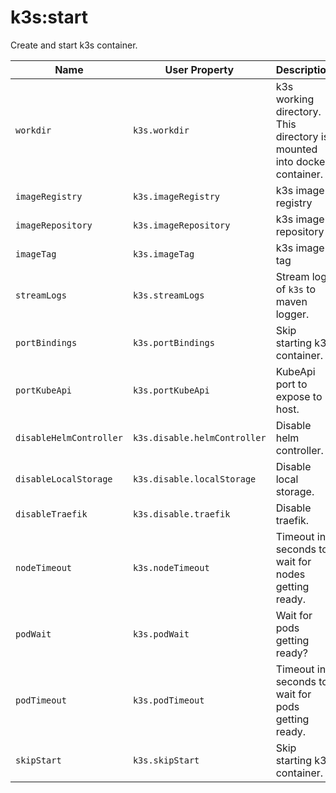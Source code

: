 # k3s:start

Create and start k3s container.

| Name | User Property | Description | Default |
| -----| ------------- | ----------- | ------- |
| `workdir` | `k3s.workdir` | k3s working directory. This directory is mounted into docker container. | target/k3s |
| `imageRegistry` | `k3s.imageRegistry` | k3s image registry | |
| `imageRepository` | `k3s.imageRepository` | k3s image repository | rancher/k3s |
| `imageTag` | `k3s.imageTag` | k3s image tag | v1.23.4-k3s1 |
| `streamLogs` | `k3s.streamLogs` | Stream logs of `k3s` to maven logger. | false |
| `portBindings` | `k3s.portBindings` | Skip starting k3s container. | [] |
| `portKubeApi` | `k3s.portKubeApi` | KubeApi port to expose to host. | 6443 |
| `disableHelmController` | `k3s.disable.helmController` | Disable helm controller. | true |
| `disableLocalStorage` | `k3s.disable.localStorage` | Disable local storage. | true |
| `disableTraefik` | `k3s.disable.traefik` | Disable traefik. | true |
| `nodeTimeout` | `k3s.nodeTimeout` | Timeout in seconds to wait for nodes getting ready. | 120 |
| `podWait` | `k3s.podWait` | Wait for pods getting ready? | false |
| `podTimeout` | `k3s.podTimeout` | Timeout in seconds to wait for pods getting ready. | 300 |
| `skipStart` | `k3s.skipStart` | Skip starting k3s container. | false |
